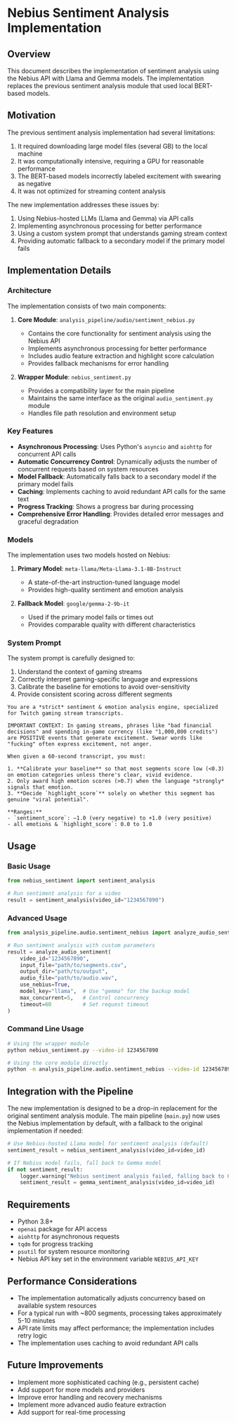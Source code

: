 # Nebius Sentiment Analysis Implementation

## Overview

This document describes the implementation of sentiment analysis using the Nebius API with Llama and Gemma models. The implementation replaces the previous sentiment analysis module that used local BERT-based models.

## Motivation

The previous sentiment analysis implementation had several limitations:
1. It required downloading large model files (several GB) to the local machine
2. It was computationally intensive, requiring a GPU for reasonable performance
3. The BERT-based models incorrectly labeled excitement with swearing as negative
4. It was not optimized for streaming content analysis

The new implementation addresses these issues by:
1. Using Nebius-hosted LLMs (Llama and Gemma) via API calls
2. Implementing asynchronous processing for better performance
3. Using a custom system prompt that understands gaming stream context
4. Providing automatic fallback to a secondary model if the primary model fails

## Implementation Details

### Architecture

The implementation consists of two main components:

1. **Core Module**: `analysis_pipeline/audio/sentiment_nebius.py`
   - Contains the core functionality for sentiment analysis using the Nebius API
   - Implements asynchronous processing for better performance
   - Includes audio feature extraction and highlight score calculation
   - Provides fallback mechanisms for error handling

2. **Wrapper Module**: `nebius_sentiment.py`
   - Provides a compatibility layer for the main pipeline
   - Maintains the same interface as the original `audio_sentiment.py` module
   - Handles file path resolution and environment setup

### Key Features

- **Asynchronous Processing**: Uses Python's `asyncio` and `aiohttp` for concurrent API calls
- **Automatic Concurrency Control**: Dynamically adjusts the number of concurrent requests based on system resources
- **Model Fallback**: Automatically falls back to a secondary model if the primary model fails
- **Caching**: Implements caching to avoid redundant API calls for the same text
- **Progress Tracking**: Shows a progress bar during processing
- **Comprehensive Error Handling**: Provides detailed error messages and graceful degradation

### Models

The implementation uses two models hosted on Nebius:

1. **Primary Model**: `meta-llama/Meta-Llama-3.1-8B-Instruct`
   - A state-of-the-art instruction-tuned language model
   - Provides high-quality sentiment and emotion analysis

2. **Fallback Model**: `google/gemma-2-9b-it`
   - Used if the primary model fails or times out
   - Provides comparable quality with different characteristics

### System Prompt

The system prompt is carefully designed to:
1. Understand the context of gaming streams
2. Correctly interpret gaming-specific language and expressions
3. Calibrate the baseline for emotions to avoid over-sensitivity
4. Provide consistent scoring across different segments

```
You are a *strict* sentiment & emotion analysis engine, specialized for Twitch gaming stream transcripts.

IMPORTANT CONTEXT: In gaming streams, phrases like "bad financial decisions" and spending in-game currency (like "1,000,000 credits") are POSITIVE events that generate excitement. Swear words like "fucking" often express excitement, not anger.

When given a 60-second transcript, you must:

1. **Calibrate your baseline** so that most segments score low (<0.3) on emotion categories unless there's clear, vivid evidence.
2. Only award high emotion scores (>0.7) when the language *strongly* signals that emotion.
3. **Decide `highlight_score`** solely on whether this segment has genuine "viral potential".

**Ranges:**
- `sentiment_score`: –1.0 (very negative) to +1.0 (very positive)
- all emotions & `highlight_score`: 0.0 to 1.0
```

## Usage

### Basic Usage

```python
from nebius_sentiment import sentiment_analysis

# Run sentiment analysis for a video
result = sentiment_analysis(video_id="1234567890")
```

### Advanced Usage

```python
from analysis_pipeline.audio.sentiment_nebius import analyze_audio_sentiment

# Run sentiment analysis with custom parameters
result = analyze_audio_sentiment(
    video_id="1234567890",
    input_file="path/to/segments.csv",
    output_dir="path/to/output",
    audio_file="path/to/audio.wav",
    use_nebius=True,
    model_key="llama",  # Use "gemma" for the backup model
    max_concurrent=5,   # Control concurrency
    timeout=60          # Set request timeout
)
```

### Command Line Usage

```bash
# Using the wrapper module
python nebius_sentiment.py --video-id 1234567890

# Using the core module directly
python -m analysis_pipeline.audio.sentiment_nebius --video-id 1234567890 --model llama
```

## Integration with the Pipeline

The new implementation is designed to be a drop-in replacement for the original sentiment analysis module. The main pipeline (`main.py`) now uses the Nebius implementation by default, with a fallback to the original implementation if needed:

```python
# Use Nebius-hosted Llama model for sentiment analysis (default)
sentiment_result = nebius_sentiment_analysis(video_id=video_id)

# If Nebius model fails, fall back to Gemma model
if not sentiment_result:
    logger.warning("Nebius sentiment analysis failed, falling back to Gemma model...")
    sentiment_result = gemma_sentiment_analysis(video_id=video_id)
```

## Requirements

- Python 3.8+
- `openai` package for API access
- `aiohttp` for asynchronous requests
- `tqdm` for progress tracking
- `psutil` for system resource monitoring
- Nebius API key set in the environment variable `NEBIUS_API_KEY`

## Performance Considerations

- The implementation automatically adjusts concurrency based on available system resources
- For a typical run with ~800 segments, processing takes approximately 5-10 minutes
- API rate limits may affect performance; the implementation includes retry logic
- The implementation uses caching to avoid redundant API calls

## Future Improvements

- Implement more sophisticated caching (e.g., persistent cache)
- Add support for more models and providers
- Improve error handling and recovery mechanisms
- Implement more advanced audio feature extraction
- Add support for real-time processing
